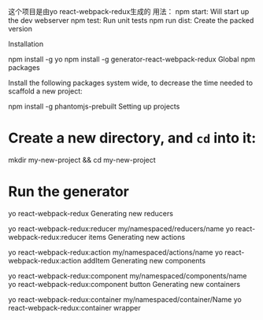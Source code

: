 这个项目是由yo react-webpack-redux生成的
用法：
npm start: Will start up the dev webserver
npm test: Run unit tests
npm run dist: Create the packed version

Installation

npm install -g yo
npm install -g generator-react-webpack-redux
Global npm packages

Install the following packages system wide, to decrease the time needed to scaffold a new project:

npm install -g phantomjs-prebuilt
Setting up projects

# Create a new directory, and `cd` into it:
mkdir my-new-project && cd my-new-project

# Run the generator
yo react-webpack-redux
Generating new reducers

yo react-webpack-redux:reducer my/namespaced/reducers/name
yo react-webpack-redux:reducer items
Generating new actions

yo react-webpack-redux:action my/namespaced/actions/name
yo react-webpack-redux:action addItem
Generating new components

yo react-webpack-redux:component my/namespaced/components/name
yo react-webpack-redux:component button
Generating new containers

yo react-webpack-redux:container my/namespaced/container/Name
yo react-webpack-redux:container wrapper
